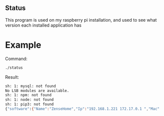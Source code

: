 ## Status

This program is used on my raspberry pi installation, and used to see what version
each installed application has

# Example

Command: 

```bash
./status
```

Result: 

```bash
sh: 1: mysql: not found
No LSB modules are available.
sh: 1: npm: not found
sh: 1: node: not found
sh: 1: pip3: not found
{"software":{"Name":"ZenseHome","Ip":"192.168.1.221 172.17.0.1 ","Mac":"b8:27:eb:8c:d8:be","Php":"PHP 7.3.9-1~deb10u1 (cli) (built: Sep 18 2019 10:33:23) ( NTS )","Mysql":"not found","OperatingSystem":"Raspbian GNU/Linux 10 (buster)","Git":"version 2.20.1","Python":"3.7.3","Docker":"Docker version 19.03.3, build a872fc2","Hardware":"Raspberry Pi 3 Model B Rev 1.2","Webserver":" Apache/2.4.38 (Raspbian)","Uptime":"54 minutes","Temperature":"48 Degree Celcius","DiskFree":"11G","DiskSize":"15G","Status":"Rev 1.9"}}
```


